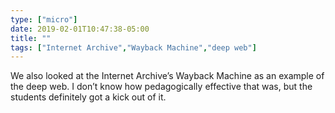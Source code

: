 ```yaml
---
type: ["micro"]
date: 2019-02-01T10:47:38-05:00
title: ""
tags: ["Internet Archive","Wayback Machine","deep web"]
---
```

We also looked at the Internet Archive’s Wayback Machine as an example of the deep web. I don’t know how pedagogically effective that was, but the students definitely got a kick out of it.
